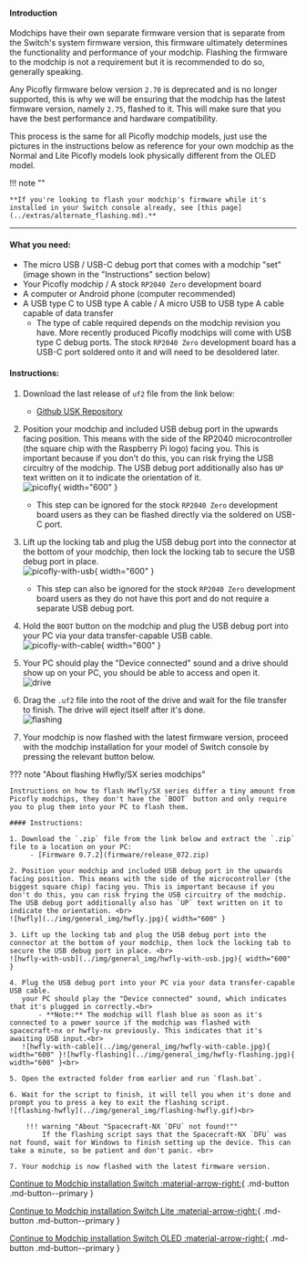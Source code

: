 #### Introduction

Modchips have their own separate firmware version that is separate from the Switch's system firmware version, this firmware ultimately determines the functionality and performance of your modchip.
Flashing the firmware to the modchip is not a requirement but it is recommended to do so, generally speaking.

Any Picofly firmware below version `2.70` is deprecated and is no longer supported, this is why we will be ensuring that the modchip has the latest firmware version, namely `2.75`, flashed to it. This will make sure that you have the best performance and hardware compatibility.

This process is the same for all Picofly modchip models, just use the pictures in the instructions below as reference for your own modchip as the Normal and Lite Picofly models look physically different from the OLED model.

!!! note ""

    **If you're looking to flash your modchip's firmware while it's installed in your Switch console already, see [this page](../extras/alternate_flashing.md).**

-----

#### What you need:

- The micro USB / USB-C debug port that comes with a modchip "set" (image shown in the "Instructions" section below)
- Your Picofly modchip / A stock `RP2040 Zero` development board
- A computer or Android phone (computer recommended)
- A USB type C to USB type A cable / A micro USB to USB type A cable capable of data transfer
     - The type of cable required depends on the modchip revision you have.
       More recently produced Picofly modchips will come with USB type C debug ports.
       The stock `RP2040 Zero` development board has a USB-C port soldered onto it and will need to be desoldered later.

#### Instructions:

1. Download the last release of `uf2` file from the link below:
    - [Github USK Repository](https://github.com/rehius/usk/releases)

2. Position your modchip and included USB debug port in the upwards facing position. This means with the side of the RP2040 microcontroller (the square chip with the Raspberry Pi logo) facing you. This is important    because if you don't do this, you can risk frying the USB circuitry of the modchip. The USB debug port additionally also has `UP` text written on it to indicate the orientation of it. <br>
![picofly](../img/general_img/picofly.JPG){ width="600" }

    - This step can be ignored for the stock `RP2040 Zero` development board users as they can be flashed directly via the soldered on USB-C port.


3. Lift up the locking tab and plug the USB debug port into the connector at the bottom of your modchip, then lock the locking tab to secure the USB debug port in place. <br>
![picofly-with-usb](../img/general_img/picofly-with-usb.JPG){ width="600" }
    - This step can also be ignored for the stock `RP2040 Zero` development board users as they do not have this port and do not require a separate USB debug port.

4. Hold the `BOOT` button on the modchip and plug the USB debug port into your PC via your data transfer-capable USB cable. <br>
![picofly-with-cable](../img/general_img/picofly-with-cable.JPG){ width="600" }


5. Your PC should play the "Device connected" sound and a drive should show up on your PC, you should be able to access and open it. <br>
![drive](../img/general_img/drive.png)

6. Drag the `.uf2` file into the root of the drive and wait for the file transfer to finish. The drive will eject itself after it's done. <br>
![flashing](../img/general_img/flashing.gif)


7. Your modchip is now flashed with the latest firmware version, proceed with the modchip installation for your model of Switch console by pressing the relevant button below.

??? note "About flashing Hwfly/SX series modchips"

    Instructions on how to flash Hwfly/SX series differ a tiny amount from Picofly modchips, they don't have the `BOOT` button and only require you to plug them into your PC to flash them.

    #### Instructions:

    1. Download the `.zip` file from the link below and extract the `.zip` file to a location on your PC:
         - [Firmware 0.7.2](firmware/release_072.zip)

    2. Position your modchip and included USB debug port in the upwards facing position. This means with the side of the microcontroller (the biggest square chip) facing you. This is important because if you don't do this, you can risk frying the USB circuitry of the modchip. The USB debug port additionally also has `UP` text written on it to indicate the orientation. <br>
    ![hwfly](../img/general_img/hwfly.jpg){ width="600" }

    3. Lift up the locking tab and plug the USB debug port into the connector at the bottom of your modchip, then lock the locking tab to secure the USB debug port in place. <br>
    ![hwfly-with-usb](../img/general_img/hwfly-with-usb.jpg){ width="600" }

    4. Plug the USB debug port into your PC via your data transfer-capable USB cable.
       your PC should play the "Device connected" sound, which indicates that it's plugged in correctly.<br>
           - **Note:** The modchip will flash blue as soon as it's connected to a power source if the modchip was flashed with spacecraft-nx or hwfly-nx previously. This indicates that it's awaiting USB input.<br>
       ![hwfly-with-cable](../img/general_img/hwfly-with-cable.jpg){ width="600" }![hwfly-flashing](../img/general_img/hwfly-flashing.jpg){ width="600" }<br>

    5. Open the extracted folder from earlier and run `flash.bat`.

    6. Wait for the script to finish, it will tell you when it's done and prompt you to press a key to exit the flashing script.
    ![flashing-hwfly](../img/general_img/flashing-hwfly.gif)<br>

        !!! warning "About "Spacecraft-NX `DFU` not found!""
            If the flashing script says that the Spacecraft-NX `DFU` was not found, wait for Windows to finish setting up the device. This can take a minute, so be patient and don't panic. <br>

    7. Your modchip is now flashed with the latest firmware version.


[Continue to Modchip installation Switch :material-arrow-right:](normal.md){ .md-button .md-button--primary }

[Continue to Modchip installation Switch Lite :material-arrow-right:](lite.md){ .md-button .md-button--primary }

[Continue to Modchip installation Switch OLED :material-arrow-right:](oled.md){ .md-button .md-button--primary }
